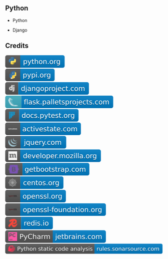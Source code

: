 Python
------

- Python

- Django

Credits
-------
[![image](
Credits/python.org.svg)](https://python.org/)  
[![image](
Credits/pypi.org.svg)](https://pypi.org/)  
[![image](
Credits/djangoproject.com.svg)](https://djangoproject.com/)  
[![image](
Credits/flask.palletsprojects.com.svg)](https://flask.palletsprojects.com/)<!--[![image](
Credits/palletsprojects.com.svg)](https://palletsprojects.com/)-->  
[![image](
Credits/docs.pytest.org.svg)](https://docs.pytest.org/)  
[![image](
Credits/activestate.com.svg)](https://activestate.com/)  
[![image](
Credits/jquery.com.svg)](https://jquery.com/)  
[![image](
Credits/developer.mozilla.org.svg)](https://developer.mozilla.org/)    
[![image](
Credits/getbootstrap.com.svg)](https://getbootstrap.com/)  
[![image](
Credits/centos.org.svg)](https://centos.org/)  
[![image](
Credits/openssl.org.svg)](https://openssl.org/)  
[![image](
Credits/openssl-foundation.org.svg)](https://openssl-foundation.org/)  
[![image](
Credits/redis.io.svg)](https://redis.io/)<!--[![image](
Credits/jetbrains.com.svg)](https://jetbrains.com/)-->   
[![image](
Credits/PyCharm-jetbrains.com.svg)](https://jetbrains.com/pycharm/)  
[![image](
Credits/Python-static-code-analysis-rules.sonarsource.com.svg)](https://rules.sonarsource.com/python/)
